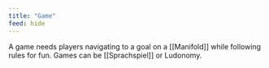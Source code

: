 ```yaml
---
title: "Game"
feed: hide
---
```


A game needs players navigating to a goal on a [[Manifold]] while following rules for fun. Games can be [[Sprachspiel]] or Ludonomy.